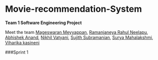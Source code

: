 # Movie-recommendation-System
__Team 1 Software Engineering Project__

Meet the team [Mageswaran Meyyappan](https://github.com/Magii18), [Ramanjaneya Rahul Neelapu](https://github.com/nr-rahul), [Abhishek Anand](https://github.com/abhisheknnd29), [Nikhil Vatyani](https://github.com/nvatyani), [Sujith Subramanian](https://github.com/Sujith1414), [Surya Mahalakshmi](https://github.com/SuryaMahalakshmi809), [Viharika kasineni](https://github.com/viharika09)

###Sprint 1
